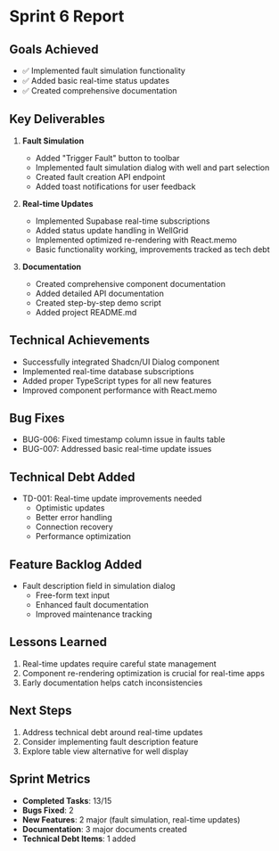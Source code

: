# Sprint 6 Report

## Goals Achieved
- ✅ Implemented fault simulation functionality
- ✅ Added basic real-time status updates
- ✅ Created comprehensive documentation

## Key Deliverables
1. **Fault Simulation**
   - Added "Trigger Fault" button to toolbar
   - Implemented fault simulation dialog with well and part selection
   - Created fault creation API endpoint
   - Added toast notifications for user feedback

2. **Real-time Updates**
   - Implemented Supabase real-time subscriptions
   - Added status update handling in WellGrid
   - Implemented optimized re-rendering with React.memo
   - Basic functionality working, improvements tracked as tech debt

3. **Documentation**
   - Created comprehensive component documentation
   - Added detailed API documentation
   - Created step-by-step demo script
   - Added project README.md

## Technical Achievements
- Successfully integrated Shadcn/UI Dialog component
- Implemented real-time database subscriptions
- Added proper TypeScript types for all new features
- Improved component performance with React.memo

## Bug Fixes
- BUG-006: Fixed timestamp column issue in faults table
- BUG-007: Addressed basic real-time update issues

## Technical Debt Added
- TD-001: Real-time update improvements needed
  - Optimistic updates
  - Better error handling
  - Connection recovery
  - Performance optimization

## Feature Backlog Added
- Fault description field in simulation dialog
  - Free-form text input
  - Enhanced fault documentation
  - Improved maintenance tracking

## Lessons Learned
1. Real-time updates require careful state management
2. Component re-rendering optimization is crucial for real-time apps
3. Early documentation helps catch inconsistencies

## Next Steps
1. Address technical debt around real-time updates
2. Consider implementing fault description feature
3. Explore table view alternative for well display

## Sprint Metrics
- **Completed Tasks**: 13/15
- **Bugs Fixed**: 2
- **New Features**: 2 major (fault simulation, real-time updates)
- **Documentation**: 3 major documents created
- **Technical Debt Items**: 1 added 